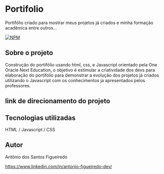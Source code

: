 # Portifolio
Portifólio criado para mostrar meus projetos já criados e minha formação acadêmica entre outros...

[![NPM](https://img.shields.io/npm/l/react)](https://github.com/antonysf) 

## Sobre o projeto
Construção do portifólio usando html, css, e Javascript orientado pela One Oracle Next Education, o objetivo é estimular a criatividade dos devs para elaboração do portifolio para demonstrar a evolução dos projetos já criados utilizando o Javascript com os conhecimentos ja apresentados pelos professores.

## link de direcionamento do projeto



## Tecnologias utilizadas
HTML / Javascript / CSS

## Autor
Antônio dos Santos Figueiredo

https://www.linkedin.com/in/antonio-figueiredo-dev/

